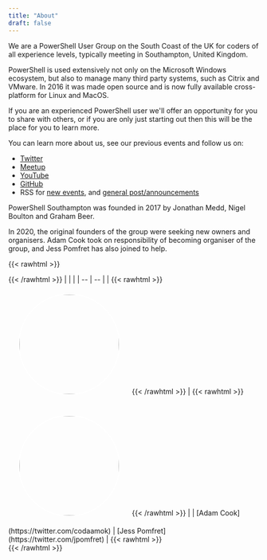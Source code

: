 ```yaml
---
title: "About"
draft: false
---
```


We are a PowerShell User Group on the South Coast of the UK for coders of all experience levels, typically meeting in Southampton, United Kingdom.

PowerShell is used extensively not only on the Microsoft Windows ecosystem, but also to manage many third party systems, such as Citrix and VMware. In 2016 it was made open source and is now fully available cross-platform for Linux and MacOS. 

If you are an experienced PowerShell user we'll offer an opportunity for you to share with others, or if you are only just starting out then this will be the place for you to learn more.

You can learn more about us, see our previous events and follow us on:

- [Twitter](https://twitter.com/PSSouthampton)
- [Meetup](https://www.meetup.com/PowerShell-Southampton/)
- [YouTube](https://youtube.com/c/PowerShellSouthampton)
- [GitHub](https://github.com/powershellorguk/SouthCoast)
- RSS for [new events](https://new.pssouth.co.uk/events/index.xml), and [general post/announcements](https://new.pssouth.co.uk/posts/index.xml)

PowerShell Southampton was founded in 2017 by Jonathan Medd, Nigel Boulton and Graham Beer. 

In 2020, the original founders of the group were seeking new owners and organisers. Adam Cook took on responsibility of becoming organiser of the group, and Jess Pomfret has also joined to help.

{{< rawhtml >}}
<div id="aboutTable">
{{< /rawhtml >}}
| | |
| -- | -- |
| {{< rawhtml >}} <a href="https://twitter.com/codaamok"><img src="/img/adam.jpg" style="width: 200px; height: 200px; margin: 20px; border-radius: 50%; border: 2px solid white;"/></a> {{< /rawhtml >}} | {{< rawhtml >}} <a href="https://twitter.com/jpomfret"><img src="/img/jess.jpg" style="width: 200px; height: 200px; margin: 20px; border-radius: 50%; border: 2px solid white;"/></a> {{< /rawhtml >}} |
| [Adam Cook](https://twitter.com/codaamok) | [Jess Pomfret](https://twitter.com/jpomfret) |
{{< rawhtml >}}
</div>
{{< /rawhtml >}}


